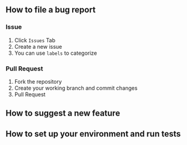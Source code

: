 ## How to file a bug report
### Issue
1. Click <code>Issues</code> Tab
2. Create a new issue
3. You can use <code>labels</code> to categorize
### Pull Request
1. Fork the repository
2. Create your working branch and commit changes
3. Pull Request
## How to suggest a new feature
## How to set up your environment and run tests
